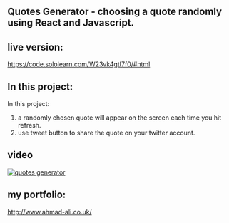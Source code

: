 ## Quotes Generator - choosing a quote randomly using React and Javascript.

## live version:
https://code.sololearn.com/W23vk4gtI7f0/#html

## In this project:
<p> In this project:
<ol>
<li>a randomly chosen quote will appear on the screen each time you hit refresh.</li><li>
use tweet button to share the quote on your twitter account. </li>
</ol>
</p>

## video
[![quotes generator ](http://img.youtube.com/vi/aVRMGY-xUSI/0.jpg)](http://www.youtube.com/watch?v=aVRMGY-xUSI "quotes generator ")


## my portfolio:
http://www.ahmad-ali.co.uk/
